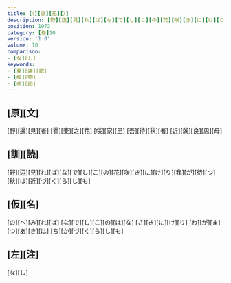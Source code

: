 ```yaml
---
title: [（][詠][花][）]
description: [野][辺][見][れ][ば][な][で][し][こ][の][花][咲][き][に][け][り][我][が][待][つ][秋][は][近][づ][く][ら][し][も]
position: 1972
category: [巻]10
version: '1.0'
volume: 10
comparison:
- [な][し]
keywords:
- [夏][雑][歌]
- [植][物]
- [季][節]
---
```


## [原][文]

[野][邊][見][者] [瞿][麦][之][花] [咲][家][里] [吾][待][秋][者] [近][就][良][思][母]

## [訓][読]

[野][辺][見][れ][ば][な][で][し][こ][の][花][咲][き][に][け][り][我][が][待][つ][秋][は][近][づ][く][ら][し][も]

## [仮][名]

[の][へ][み][れ][ば] [な][で][し][こ][の][は][な] [さ][き][に][け][り] [わ][が][ま][つ][あ][き][は] [ち][か][づ][く][ら][し][も]

## [左][注]

[な][し]
